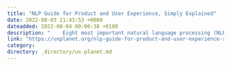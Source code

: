 ```yaml
---
title: "NLP Guide for Product and User Experience, Simply Explained"
date: 2022-08-03 21:43:53 +0000
dateadded: 2022-08-04 00:00:38 +0100
description: "    Eight most important natural language processing (NLP) methods and their intersection with product management and UX/UI.  Continue reading on UX Planet »  "
link: "https://uxplanet.org/nlp-guide-for-product-and-user-experience-simply-explained-72050abeee73?source=rss----819cc2aaeee0---4"
category:
directory: _directory/ux-planet.md
---
```

